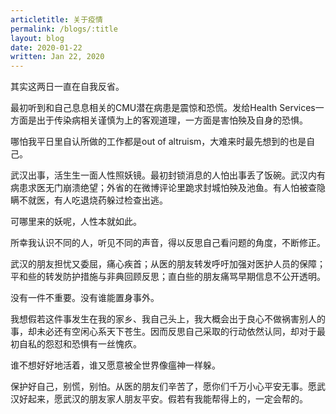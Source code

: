 ```yaml
---
articletitle: 关于疫情
permalink: /blogs/:title
layout: blog
date: 2020-01-22
written: Jan 22, 2020
---
```


其实这两日一直在自我反省。

最初听到和自己息息相关的CMU潜在病患是震惊和恐慌。发给Health Services一方面是出于传染病相关谨慎为上的客观道理，一方面是害怕殃及自身的恐惧。

哪怕我平日里自认所做的工作都是out of altruism，大难来时最先想到的也是自己。

武汉出事，活生生一面人性照妖镜。最初封锁消息的人怕出事丢了饭碗。武汉内有病患求医无门崩溃绝望；外省的在微博评论里跪求封城怕殃及池鱼。有人怕被查隐瞒不就医，有人吃退烧药躲过检查出逃。

可哪里来的妖呢，人性本就如此。

所幸我认识不同的人，听见不同的声音，得以反思自己看问题的角度，不断修正。

武汉的朋友担忧又委屈，痛心疾首；从医的朋友转发呼吁加强对医护人员的保障；平和些的转发防护措施与非典回顾反思；直白些的朋友痛骂早期信息不公开透明。

没有一件不重要。没有谁能置身事外。

我想假若这件事发生在我的家乡、我自己头上，我大概会出于良心不做祸害别人的事，却未必还有空闲心系天下苍生。因而反思自己采取的行动依然认同，却对于最初自私的怨怼和恐惧有一丝愧疚。

谁不想好好地活着，谁又愿意被全世界像瘟神一样躲。

保护好自己，别慌，别怕。从医的朋友们辛苦了，愿你们千万小心平安无事。愿武汉好起来，愿武汉的朋友家人朋友平安。假若有我能帮得上的，一定会帮的。